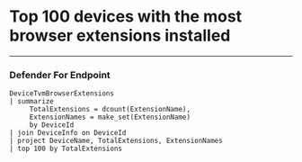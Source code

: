 # Top 100 devices with the most browser extensions installed
----
### Defender For Endpoint
```
DeviceTvmBrowserExtensions
| summarize
     TotalExtensions = dcount(ExtensionName),
     ExtensionNames = make_set(ExtensionName)
     by DeviceId
| join DeviceInfo on DeviceId
| project DeviceName, TotalExtensions, ExtensionNames
| top 100 by TotalExtensions
```



